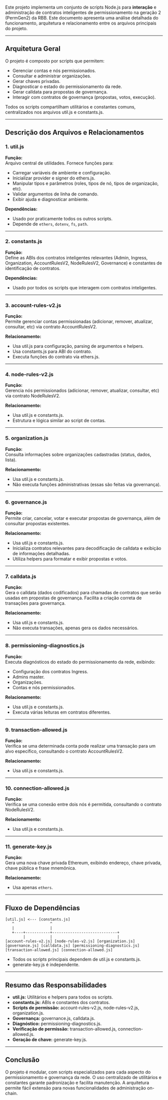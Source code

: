 Este projeto implementa um conjunto de scripts Node.js para **interação** e administração de contratos inteligentes de permissionamento na geração 2 (PermGen2) da RBB. Este documento apresenta uma análise detalhada do funcionamento, arquitetura e relacionamento entre os arquivos principais do projeto.

---

## Arquitetura Geral

O projeto é composto por scripts que permitem:
- Gerenciar contas e nós permissionados.
- Consultar e administrar organizações.
- Gerar chaves privadas.
- Diagnosticar o estado do permissionamento da rede.
- Gerar calldata para propostas de governança.
- Interagir com contratos de governança (propostas, votos, execução).

Todos os scripts compartilham utilitários e constantes comuns, centralizados nos arquivos util.js e constants.js.

---

## Descrição dos Arquivos e Relacionamentos

### 1. util.js
**Função:**  
Arquivo central de utilidades. Fornece funções para:
- Carregar variáveis de ambiente e configuração.
- Inicializar provider e signer do ethers.js.
- Manipular tipos e parâmetros (roles, tipos de nó, tipos de organização, etc).
- Validar argumentos de linha de comando.
- Exibir ajuda e diagnosticar ambiente.

**Dependências:**  
- Usado por praticamente todos os outros scripts.
- Depende de `ethers`, `dotenv`, `fs`, `path`.

---

### 2. constants.js
**Função:**  
Define as ABIs dos contratos inteligentes relevantes (Admin, Ingress, Organization, AccountRulesV2, NodeRulesV2, Governance) e constantes de identificação de contratos.

**Dependências:**  
- Usado por todos os scripts que interagem com contratos inteligentes.

---

### 3. account-rules-v2.js
**Função:**  
Permite gerenciar contas permissionadas (adicionar, remover, atualizar, consultar, etc) via contrato AccountRulesV2.

**Relacionamento:**  
- Usa util.js para configuração, parsing de argumentos e helpers.
- Usa constants.js para ABI do contrato.
- Executa funções do contrato via ethers.js.

---

### 4. node-rules-v2.js
**Função:**  
Gerencia nós permissionados (adicionar, remover, atualizar, consultar, etc) via contrato NodeRulesV2.

**Relacionamento:**  
- Usa util.js e constants.js.
- Estrutura e lógica similar ao script de contas.

---

### 5. organization.js
**Função:**  
Consulta informações sobre organizações cadastradas (status, dados, lista).

**Relacionamento:**  
- Usa util.js e constants.js.
- Não executa funções administrativas (essas são feitas via governança).

---

### 6. governance.js
**Função:**  
Permite criar, cancelar, votar e executar propostas de governança, além de consultar propostas existentes.

**Relacionamento:**  
- Usa util.js e constants.js.
- Inicializa contratos relevantes para decodificação de calldata e exibição de informações detalhadas.
- Utiliza helpers para formatar e exibir propostas e votos.

---

### 7. calldata.js
**Função:**  
Gera o calldata (dados codificados) para chamadas de contratos que serão usadas em propostas de governança. Facilita a criação correta de transações para governança.

**Relacionamento:**  
- Usa util.js e constants.js.
- Não executa transações, apenas gera os dados necessários.

---

### 8. permissioning-diagnostics.js
**Função:**  
Executa diagnósticos do estado do permissionamento da rede, exibindo:
- Configuração dos contratos Ingress.
- Admins master.
- Organizações.
- Contas e nós permissionados.

**Relacionamento:**  
- Usa util.js e constants.js.
- Executa várias leituras em contratos diferentes.

---

### 9. transaction-allowed.js
**Função:**  
Verifica se uma determinada conta pode realizar uma transação para um alvo específico, consultando o contrato AccountRulesV2.

**Relacionamento:**  
- Usa util.js e constants.js.

---

### 10. connection-allowed.js
**Função:**  
Verifica se uma conexão entre dois nós é permitida, consultando o contrato NodeRulesV2.

**Relacionamento:**  
- Usa util.js e constants.js.

---

### 11. generate-key.js
**Função:**  
Gera uma nova chave privada Ethereum, exibindo endereço, chave privada, chave pública e frase mnemônica.

**Relacionamento:**  
- Usa apenas `ethers`.

---

## Fluxo de Dependências

```
[util.js] <--- [constants.js]
   ^                ^
   |                |
   +----+-----------+-----------------------------+
        |           |                             |
[account-rules-v2.js] [node-rules-v2.js] [organization.js] [governance.js] [calldata.js] [permissioning-diagnostics.js] [transaction-allowed.js] [connection-allowed.js]
```
- Todos os scripts principais dependem de util.js e constants.js.
- generate-key.js é independente.

---

## Resumo das Responsabilidades

- **util.js:** Utilitários e helpers para todos os scripts.
- **constants.js:** ABIs e constantes dos contratos.
- **Scripts de permissão:** account-rules-v2.js, node-rules-v2.js, organization.js.
- **Governança:** governance.js, calldata.js.
- **Diagnóstico:** permissioning-diagnostics.js.
- **Verificação de permissão:** transaction-allowed.js, connection-allowed.js.
- **Geração de chave:** generate-key.js.

---

## Conclusão

O projeto é modular, com scripts especializados para cada aspecto do permissionamento e governança da rede. O uso centralizado de utilitários e constantes garante padronização e facilita manutenção. A arquitetura permite fácil extensão para novas funcionalidades de administração on-chain.

